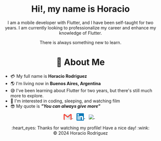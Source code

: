 <h1 align="center">Hi!, my name is Horacio</h1>

<p align="center">
  I am a mobile developer with Flutter, and I have been self-taught for two years. I am currently looking to professionalize my career and enhance my knowledge of Flutter.
</p>

<p align="center">
  There is always something new to learn.
</p>

## <h1 align="center"> 🤝 About Me </h1>

- :credit_card: My full name is **Horacio Rodriguez**
- :earth_americas: I'm living now in **Buenos Aires, Argentina**
- :sweat_smile: I've been learning about Flutter for two years, but there's still much more to explore. 
- :monocle_face: I'm interested in coding, sleeping, and watching film
- :sunglasses: My quote is **_"You can always give more"_**

<p align="center">
  <a href="rodriguezahoracio@gmail.com" >
    <img align="center" | Gmail" width="26px" src="https://github.com/SatYu26/SatYu26/blob/master/Assets/Gmail.svg" />
  </a> &nbsp;&nbsp;
  
  <a href="https://www.linkedin.com/in/shourya-sharma-65b5351a7/](https://www.linkedin.com/in/horacio-rodriguez-904085265/)" target="_blank">
    <img align="center" | Linkedin" width="24px" src="https://github.com/SatYu26/SatYu26/blob/master/Assets/Linkedin.svg" />
  </a> &nbsp;&nbsp;
  
  <a href="https://profile-summary-for-github.herokuapp.com/user/Shourya742](https://github.com/Hidd33n)" target="_blank">
    <img align="center" | GitHub" width="26px" src="https://upload.wikimedia.org/wikipedia/commons/thumb/a/ae/Github-desktop-logo-symbol.svg/1024px-Github-desktop-logo-symbol.svg.png" />
  </a> &nbsp;&nbsp;
  
<p>

<div align="center">
  :heart_eyes: Thanks for watching my profile! Have a nice day! :wink: <br/>
  &copy; 2024 Horacio Rodriguez
</div>

